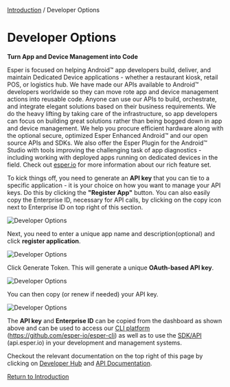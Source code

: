 [Introduction](../index.md) / Developer Options

# Developer Options

**Turn App and Device Management into Code**

Esper is focused on helping Android™ app developers build, deliver, and maintain Dedicated Device applications - whether a restaurant kiosk, retail POS, or logistics hub. We have made our APIs available to Android™ developers worldwide so they can move rote app and device management actions into reusable code. Anyone can use our APIs to build, orchestrate, and integrate elegant solutions based on their business requirements. We do the heavy lifting by taking care of the infrastructure, so app developers can focus on building great solutions rather than being bogged down in app and device management. We help you procure efficient hardware along with the optional secure, optimized Esper Enhanced Android™ and our open source APIs and SDKs. We also offer the Esper Plugin for the Android™ Studio with tools improving the challenging task of app diagnostics - including working with deployed apps running on dedicated devices in the field. Check out [esper.io](http://esper.io) for more information about our rich feature set.

To kick things off, you need to generate an **API key** that you can tie to a specific application - it is your choice on how you want to manage your API keys. Do this by clicking the **"Register App"** button. You can also easily copy the Enterprise ID, necessary for API calls, by clicking on the copy icon next to Enterprise ID on top right of this section.

![Developer Options](https://documentation-media.s3.amazonaws.com/images/1_DO.width-800.png?AWSAccessKeyId=AKIAJHOTEM5S4GAN2SGA)

Next, you need to enter a unique app name and description(optional) and click **register application**.

![Developer Options](https://documentation-media.s3.amazonaws.com/images/2_DO.width-800.png?AWSAccessKeyId=AKIAJHOTEM5S4GAN2SGA)

Click Generate Token. This will generate a unique **OAuth-based API key**.

![Developer Options](https://documentation-media.s3.amazonaws.com/images/3_DO.width-800.png?AWSAccessKeyId=AKIAJHOTEM5S4GAN2SGA)

You can then copy (or renew if needed) your API key.

![Developer Options](https://documentation-media.s3.amazonaws.com/images/4_DO.width-800.png?AWSAccessKeyId=AKIAJHOTEM5S4GAN2SGA)

The **API key** and **Enterprise ID** can be copied from the dashboard as shown above and can be used to access our [CLI platform](https://github.com/esper-io/esper-cli) (https://github.com/esper-io/esper-cli) as well as to use the [SDK/API](http://api.esper.io) (api.esper.io) in your development and management systems.

Checkout the relevant documentation on the top right of this page by clicking on [Developer Hub](https://docs.esper.io/) and [API Documentation](https://api.esper.io/).

[Return to Introduction](../index.md)
